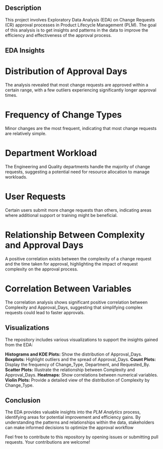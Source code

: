 ## Description
This project involves Exploratory Data Analysis (EDA) on Change Requests (CR) approval processes in Product Lifecycle Management (PLM). The goal of this analysis is to get insights and patterns in the data to improve the efficiency and effectiveness of the approval process.

## EDA Insights
# Distribution of Approval Days
The analysis revealed that most change requests are approved within a certain range, with a few outliers experiencing significantly longer approval times.  
# Frequency of Change Types
Minor changes are the most frequent, indicating that most change requests are relatively simple.  

# Department Workload
The Engineering and Quality departments handle the majority of change requests, suggesting a potential need for resource allocation to manage workloads.  

# User Requests
Certain users submit more change requests than others, indicating areas where additional support or training might be beneficial.  

# Relationship Between Complexity and Approval Days
A positive correlation exists between the complexity of a change request and the time taken for approval, highlighting the impact of request complexity on the approval process.  

# Correlation Between Variables
The correlation analysis shows significant positive correlation between Complexity and Approval_Days, suggesting that simplifying complex requests could lead to faster approvals.

## Visualizations
The repository includes various visualizations to support the insights gained from the EDA:

**Histograms and KDE Plots:** Show the distribution of Approval_Days.
**Boxplots:** Highlight outliers and the spread of Approval_Days.
**Count Plots:** Display the frequency of Change_Type, Department, and Requested_By.
**Scatter Plots:** Illustrate the relationship between Complexity and Approval_Days.
**Heatmaps:** Show correlations between numerical variables.
**Violin Plots:** Provide a detailed view of the distribution of Complexity by Change_Type.

## Conclusion
The EDA provides valuable insights into the *PLM Analytics* process, identifying areas for potential improvement and efficiency gains. By understanding the patterns and relationships within the data, stakeholders can make informed decisions to optimize the approval workflow

Feel free to contribute to this repository by opening issues or submitting pull requests. Your contributions are welcome!
